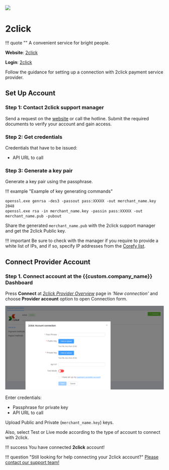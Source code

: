 <img src="https://static.openfintech.io/payment_providers/twoclick/logo.svg?w=400" width="400px" >

# 2click

!!! quote ""
    A convenient service for bright people.

**Website**: [2click](https://2click.money/)

**Login**: [2click](https://partner.2click.money/Account/login?ReturnUrl=%2f)

Follow the guidance for setting up a connection with 2click payment service provider.

## Set Up Account

### Step 1: Contact 2click support manager

Send a request on the [website](https://2click.money/) or call the hotline. Submit the required documents to verify your account and gain access.

### Step 2: Get credentials

Credentials that have to be issued:

* API URL to call

### Step 3: Generate a key pair

Generate a key pair using the passphrase.

!!! example "Example of key generating commands"

    openssl.exe genrsa -des3 -passout pass:XXXXX -out merchant_name.key 2048
    openssl.exe rsa -in merchant_name.key -passin pass:XXXXX -out merchant_name.pub -pubout

Share the generated `merchant_name.pub` with the 2click support manager and get the 2click Public key.

!!! important
    Be sure to check with the manager if you require to provide a white list of IPs, and if so, specify IP addresses from the [Corefy list](/integration/ips/).

## Connect Provider Account

### Step 1. Connect account at the {{custom.company_name}} Dashboard

Press **Connect** at [*2click Provider Overview*]({{custom.dashboard_base_url}}connect-directory/payment-providers/twoclick/general) page in *'New connection'* and choose **Provider account** option to open Connection form.

![Connect](images/provider-account.png)

Enter credentials:

* Passphrase for private key
* API URL to call

Upload Public and Private (`merchant_name.key`) keys.

Also, select Test or Live mode according to the type of account to connect with 2click.

!!! success
    You have connected **2click** account!

!!! question "Still looking for help connecting your 2click account?"
    <!--email_off-->[Please contact our support team!](mailto:{{custom.support_email}})<!--/email_off-->
